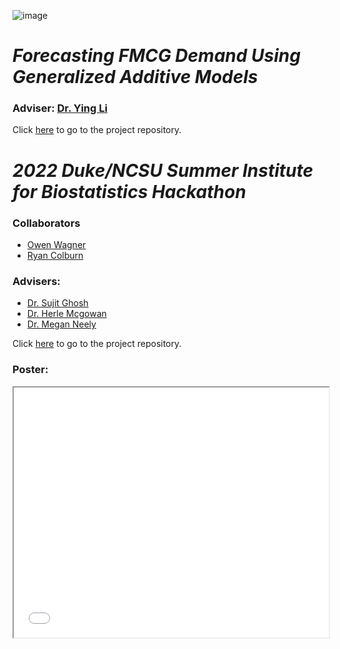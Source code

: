 ![image](IMG_3416.JPG)
# *Forecasting FMCG Demand Using Generalized Additive Models*

### Adviser: [Dr. Ying Li](https://github.com/yingli)

Click [here](https://github.com/carsonslater/mentored_research2022) to go to the project repository.

# *2022 Duke/NCSU Summer Institute for Biostatistics Hackathon*
  
### Collaborators
  - [Owen Wagner](https://github.com/ofwagner19)
  - [Ryan Colburn](https://github.com/colbu070)

### Advisers: 
  - [Dr. Sujit Ghosh](https://www4.stat.ncsu.edu/~ghosh/)
  - [Dr. Herle Mcgowan](https://statistics.sciences.ncsu.edu/people/hmmcgowa/)
  - [Dr. Megan Neely](https://scholars.duke.edu/person/megan.neely)

Click [here](https://github.com/carsonslater/sibs_summer2022) to go to the project repository.

### Poster:
<iframe width="100%" height="400" src="Poster_Project_draft3.pdf">

### Presentation:
<iframe width="100%" height="400" src="SIBS_powerpoint.pdf">
  
*Thanks for visiting my page! More projects to come!* 

